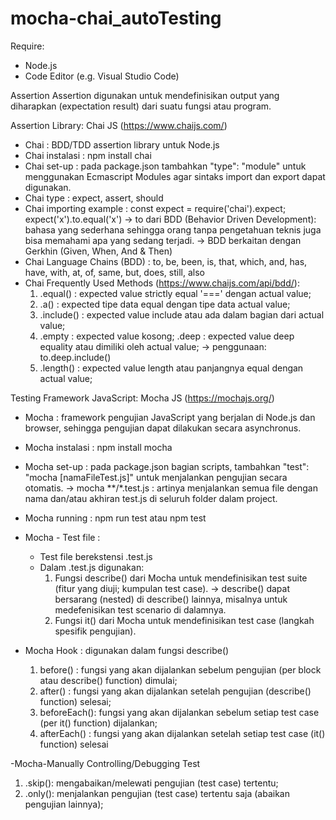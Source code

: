 # mocha-chai_autoTesting

Require:
- Node.js
- Code Editor (e.g. Visual Studio Code)

Assertion
Assertion digunakan untuk mendefinisikan output yang diharapkan (expectation result) dari suatu fungsi atau program.

Assertion Library: Chai JS (https://www.chaijs.com/)
- Chai                          : BDD/TDD assertion library untuk Node.js
- Chai instalasi                : npm install chai
- Chai set-up                   : pada package.json tambahkan "type": "module" untuk menggunakan Ecmascript Modules agar sintaks import dan export dapat digunakan.
- Chai type                     : expect, assert, should
- Chai importing example        :
  const expect = require('chai').expect;
  expect('x').to.equal('x') 
                -> to dari BDD (Behavior Driven Development): bahasa yang sederhana sehingga orang tanpa pengetahuan teknis juga bisa memahami apa yang sedang terjadi.
                -> BDD berkaitan dengan Gerkhin (Given, When, And & Then)
- Chai Language Chains (BDD)    : to, be, been, is, that, which, and, has, have, with, at, of, same, but, does, still, also
- Chai Frequently Used Methods (https://www.chaijs.com/api/bdd/): 
  1. .equal()   : expected value strictly equal '===' dengan actual value; 
  2. .a()       : expected tipe data equal dengan tipe data actual value;
  3. .include() : expected value include atau ada dalam bagian dari actual value;
  4. .empty     : expected value kosong;
  .deep      : expected value deep equality atau dimiliki oleh actual value;
               -> penggunaan: to.deep.include()
  5. .length()  : expected value length atau panjangnya equal dengan actual value;


Testing Framework JavaScript: Mocha JS (https://mochajs.org/)
- Mocha             : framework pengujian JavaScript yang berjalan di Node.js dan browser, sehingga pengujian dapat dilakukan secara asynchronus.
- Mocha instalasi   : npm install mocha
- Mocha set-up      : pada package.json bagian scripts, tambahkan "test": "mocha [namaFileTest.js]" untuk menjalankan pengujian secara otomatis. 
                                                            -> mocha **/*.test.js : artinya menjalankan semua file dengan nama dan/atau akhiran test.js di seluruh folder dalam project.
- Mocha running     : npm run test atau npm test
- Mocha - Test file :
  - Test file berekstensi .test.js
  - Dalam .test.js digunakan:
    1. Fungsi describe() dari Mocha untuk mendefinisikan test suite (fitur yang diuji; kumpulan test case).
                        -> describe() dapat bersarang (nested) di describe() lainnya, misalnya untuk medefenisikan test scenario di dalamnya.
    2. Fungsi it() dari Mocha untuk mendefinisikan test case (langkah spesifik pengujian).

- Mocha Hook        : digunakan dalam fungsi describe()
  1. before()    : fungsi yang akan dijalankan sebelum pengujian (per block atau describe() function) dimulai;
  2. after()     : fungsi yang akan dijalankan setelah pengujian (describe() function) selesai;
  3. beforeEach(): fungsi yang akan dijalankan sebelum setiap test case (per it() function) dijalankan;
  4. afterEach() : fungsi yang akan dijalankan setelah setiap test case (it() function) selesai
  
-Mocha-Manually Controlling/Debugging Test
 1. .skip(): mengabaikan/melewati pengujian (test case) tertentu;
 2. .only(): menjalankan pengujian (test case) tertentu saja (abaikan pengujian lainnya);
